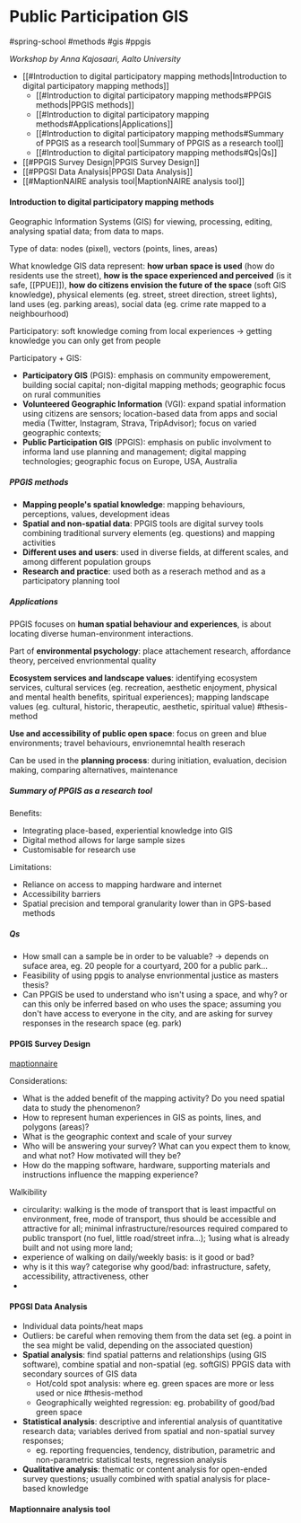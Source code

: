# Public Participation GIS

#spring-school #methods #gis #ppgis

*Workshop by Anna Kajosaari, Aalto University*

- [[#Introduction to digital participatory mapping methods|Introduction to digital participatory mapping methods]]
	- [[#Introduction to digital participatory mapping methods#PPGIS methods|PPGIS methods]]
	- [[#Introduction to digital participatory mapping methods#Applications|Applications]]
	- [[#Introduction to digital participatory mapping methods#Summary of PPGIS as a research tool|Summary of PPGIS as a research tool]]
	- [[#Introduction to digital participatory mapping methods#Qs|Qs]]
- [[#PPGIS Survey Design|PPGIS Survey Design]]
- [[#PPGSI Data Analysis|PPGSI Data Analysis]]
- [[#MaptionNAIRE analysis tool|MaptionNAIRE analysis tool]]


#### Introduction to digital participatory mapping methods

Geographic Information Systems (GIS) for viewing, processing, editing, analysing spatial data; from data to maps.

Type of data: nodes (pixel), vectors (points, lines, areas)

What knowledge GIS data represent: **how urban space is used** (how do residents use the street), **how is the space experienced and perceived** (is it safe, [[PPUE]]), **how do citizens envision the future of the space** (soft GIS knowledge), physical elements (eg. street, street direction, street lights), land uses (eg. parking areas), social data (eg. crime rate mapped to a neighbourhood)

Participatory: soft knowledge coming from local experiences -> getting knowledge you can only get from people

Participatory + GIS:
- **Participatory GIS** (PGIS): emphasis on community empowerement, building social capital; non-digital mapping methods; geographic focus on rural communities
- **Volunteered Geographic Information** (VGI): expand spatial information using citizens are sensors; location-based data from apps and social media (Twitter, Instagram, Strava, TripAdvisor); focus on varied geographic contexts;
- **Public Participation GIS** (PPGIS): emphasis on public involvment to informa land use planning and management; digital mapping technologies; geographic focus on Europe, USA, Australia

##### PPGIS methods

- **Mapping people's spatial knowledge**: mapping behaviours, perceptions, values, development ideas 
- **Spatial and non-spatial data**: PPGIS tools are digital survey tools combining traditional survery elements (eg. questions) and mapping activities
- **Different uses and users**: used in diverse fields, at different scales, and among different population groups
- **Research and practice**: used both as a reserach method and as a participatory planning tool

##### Applications

PPGIS focuses on **human spatial behaviour and experiences**, is about locating diverse human-environment interactions.

Part of **environmental psychology**: place attachement research, affordance theory, perceived envrionmental quality

**Ecosystem services and landscape values**: identifying ecosystem services, cultural services (eg. recreation, aesthetic enjoyment, physical and mental health benefits, spiritual experiences); mapping landscape values (eg. cultural, historic, therapeutic, aesthetic, spiritual value) #thesis-method

**Use and accessibility of public open space**: focus on green and blue environments; travel behaviours, envrionemntal health reserach

Can be used in the **planning process**: during initiation, evaluation, decision making, comparing alternatives, maintenance

##### Summary of PPGIS as a research tool

Benefits:
- Integrating place-based, experiential knowledge into GIS
- Digital method allows for large sample sizes
- Customisable for research use

Limitations:
- Reliance on access to mapping hardware and internet
- Accessibility barriers
- Spatial precision and temporal granularity lower than in GPS-based methods

##### Qs
- How small can a sample be in order to be valuable? -> depends on suface area, eg. 20 people for a courtyard, 200 for a public park...
- Feasibility of using ppgis to analyse envrionmental justice as masters thesis?
- Can PPGIS be used to understand who isn't using a space, and why? or can this only be inferred based on who uses the space; assuming you don't have access to everyone in the city, and are asking for survey responses in the research space (eg. park)



#### PPGIS Survey Design

[maptionnaire](https://new.maptionnaire.com/)

Considerations:
- What is the added benefit of the mapping activity? Do you need spatial data to study the phenomenon?
- How to represent human experiences in GIS as points, lines, and polygons (areas)?
- What is the geographic context and scale of your survey
- Who will be answering your survey? What can you expect them to know, and what not? How motivated will they be?
- How do the mapping software, hardware, supporting materials and instructions influence the mapping experience?

Walkibility
- circularity: walking is the mode of transport that is least impactful on environment, free, mode of transport, thus should be accessible and attractive for all; minimal infrastructure/resources required compared to public transport (no fuel, little road/street infra...); 1using what is already built and not using more land;
- experience of walking on daily/weekly basis: is it good or bad?
- why is it this way? categorise why good/bad: infrastructure, safety, accessibility, attractiveness, other
- 

#### PPGSI Data Analysis

- Individual data points/heat maps
- Outliers: be careful when removing them from the data set (eg. a point in the sea might be valid, depending on the associated question)
- **Spatial analysis**: find spatial patterns and relationships (using GIS software), combine spatial and non-spatial (eg. softGIS) PPGIS data with secondary sources of GIS data
	- Hot/cold spot analysis: where eg. green spaces are more or less used or nice #thesis-method 
	- Geographically weighted regression: eg. probability of good/bad green space
- **Statistical analysis**: descriptive and inferential analysis of quantitative research data; variables derived from spatial and non-spatial survey responses;
	- eg. reporting frequencies, tendency, distribution, parametric and non-parametric statistical tests, regression analysis
- **Qualitative analysis**: thematic or content analysis for open-ended survey questions; usually combined with spatial analysis for place-based knowledge


#### Maptionnaire analysis tool
